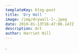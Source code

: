 ```yaml
---
templateKey: blog-post
title: 'Dry Wall '
image: /img/drywall-1-.jpeg
date: 2019-01-13T16:47:06.147Z
description: Art
author: Harriet Hill
---
```

.
